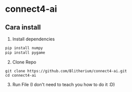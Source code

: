 # connect4-ai
## Cara install
1. Install dependencies
```cmd
pip install numpy
pip install pygame
```
2. Clone Repo
```
git clone https://github.com/Blitherium/connect4-ai.git 
cd connect4-ai
```
3. Run File (I don't need to teach you how to do it :D)
